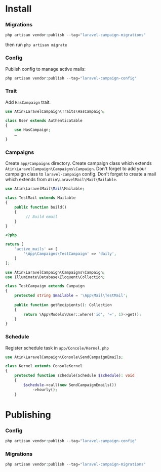 # Install
### Migrations
```php
php artisan vendor:publish --tag="laravel-campaign-migrations"
```

then run ```php artisan migrate```

### Config
Publish config to manage active mails:
```php
php artisan vendor:publish --tag="laravel-campaign-config"
```

### Trait
Add ```HasCampaign``` trait.

```php
use Atin\LaravelCampaign\Traits\HasCampaign;

class User extends Authenticatable
{
    use HasCampaign;
    …
}
```

### Campaigns
Create ```app/Campaigns``` directory. Create campaign class which extends ```Atin\LaravelCampaign\Campaigns\Campaign```. 
Don't forget to add your campaign class to ```laravel-campaign``` config.
Don't forget to create a mail which extends from ```Atin\LaravelMail\Mail\Mailable```.
```php
use Atin\LaravelMail\Mail\Mailable;

class TestMail extends Mailable
{
    public function build()
    {
         // Build email
    }
}
````

```php
<?php

return [
    'active_mails' => [
        '\App\Campaigns\TestCampaign' => 'daily',
    ]
];
```

```php
use Atin\LaravelCampaign\Campaigns\Campaign;
use Illuminate\Database\Eloquent\Collection;

class TestCampaign extends Campaign
{
    protected string $mailable = '\App\Mail\TestMail';
    
    public function getRecipients(): Collection
    {
        return \App\Models\User::where('id', '=', 1)->get();
    }
}
```

### Schedule
Register schedule task in ```app/Concole/Kernel.php```
```php
use Atin\LaravelCampaign\Console\SendCampaignEmails;

class Kernel extends ConsoleKernel
{
    protected function schedule(Schedule $schedule): void
    {
        $schedule->call(new SendCampaignEmails())
            ->hourly();
    }
```

# Publishing
### Config
```php
php artisan vendor:publish --tag="laravel-campaign-config"
```

### Migrations
```php
php artisan vendor:publish --tag="laravel-campaign-migrations"
```